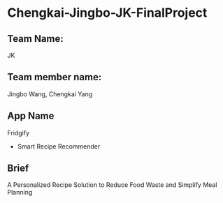 # Chengkai-Jingbo-JK-FinalProject

## Team Name:

JK

## Team member name:

Jingbo Wang, Chengkai Yang 

## App Name

Fridgify
  - Smart Recipe Recommender

## Brief

A Personalized Recipe Solution to Reduce Food Waste and Simplify Meal Planning
